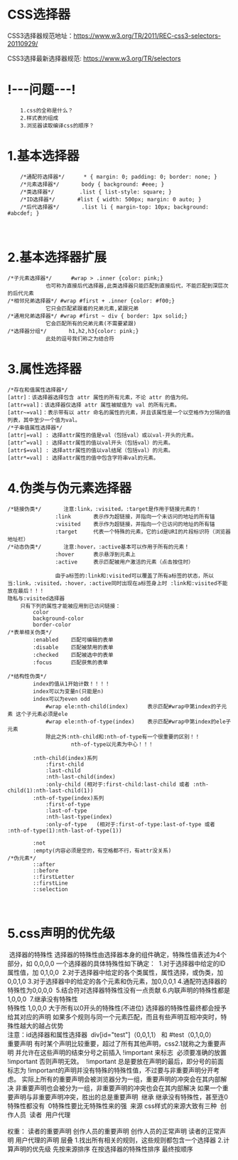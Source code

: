 # CSS选择器
CSS3选择器规范地址：https://www.w3.org/TR/2011/REC-css3-selectors-20110929/

CSS3选择最新选择器规范:  https://www.w3.org/TR/selectors  
	
# !---问题---!
		1.css的全称是什么？
		2.样式表的组成
		3.浏览器读取编译css的顺序？

# 1.基本选择器
		/*通配符选择器*/		* { margin: 0; padding: 0; border: none; }
		/*元素选择器*/		body { background: #eee; }
		/*类选择器*/		.list { list-style: square; }
		/*ID选择器*/		#list { width: 500px; margin: 0 auto; }
		/*后代选择器*/		.list li { margin-top: 10px; background: #abcdef; }


​	
# 2.基本选择器扩展
	/*子元素选择器*/		#wrap > .inner {color: pink;}
				也可称为直接后代选择器,此类选择器只能匹配到直接后代，不能匹配到深层次的后代元素
	/*相邻兄弟选择器*/	#wrap #first + .inner {color: #f00;}
				它只会匹配紧跟着的兄弟元素,紧跟兄弟
	/*通用兄弟选择器*/	#wrap #first ~ div { border: 1px solid;}
				它会匹配所有的兄弟元素(不需要紧跟)
	/*选择器分组*/		h1,h2,h3{color: pink;}  
				此处的逗号我们称之为结合符



# 3.属性选择器
    /*存在和值属性选择器*/	
    [attr]：该选择器选择包含 attr 属性的所有元素，不论 attr 的值为何。
    [attr=val]：该选择器仅选择 attr 属性被赋值为 val 的所有元素。
    [attr~=val]：表示带有以 attr 命名的属性的元素，并且该属性是一个以空格作为分隔的值列表，其中至少一个值为val。
    /*子串值属性选择器*/
    [attr|=val] : 选择attr属性的值是val（包括val）或以val-开头的元素。
    [attr^=val] : 选择attr属性的值以val开头（包括val）的元素。
    [attr$=val] : 选择attr属性的值以val结尾（包括val）的元素。
    [attr*=val] : 选择attr属性的值中包含字符串val的元素。


# 4.伪类与伪元素选择器
	​/*链接伪类*/		注意:link，:visited，:target是作用于链接元素的！
	​				:link		表示作为超链接，并指向一个未访问的地址的所有锚
	​				:visited	表示作为超链接，并指向一个已访问的地址的所有锚
	​				:target 	代表一个特殊的元素，它的id是URI的片段标识符（浏览器地址栏）
	​/*动态伪类*/		注意:hover，:active基本可以作用于所有的元素！
	​				:hover		表示悬浮到元素上
	​				:active		表示匹配被用户激活的元素（点击按住时）
	​				
	​				由于a标签的:link和:visited可以覆盖了所有a标签的状态，所以当:link，:visited，:hover，:active同时出现在a标签身上时 :link和:visited不能放在最后！！！		
	隐私与:visited选择器
		只有下列的属性才能被应用到已访问链接：
			color
			background-color
			border-color
	/*表单相关伪类*/
			:enabled	匹配可编辑的表单
			:disable	匹配被禁用的表单
			:checked	匹配被选中的表单
			:focus		匹配获焦的表单
			
	/*结构性伪类*/
			index的值从1开始计数！！！！
			index可以为变量n(只能是n)
			index可以为even odd
				#wrap ele:nth-child(index)		表示匹配#wrap中第index的子元素 这个子元素必须是ele
				#wrap ele:nth-of-type(index)	表示匹配#wrap中第index的ele子元素
				除此之外:nth-child和:nth-of-type有一个很重要的区别！！
						nth-of-type以元素为中心！！！
						
			:nth-child(index)系列			
				:first-child
				:last-child
				:nth-last-child(index)
				:only-child	(相对于:first-child:last-child 或者 :nth-child(1):nth-last-child(1))
			:nth-of-type(index)系列
				:first-of-type
				:last-of-type
				:nth-last-type(index)
				:only-of-type	(相对于:first-of-type:last-of-type 或者 :nth-of-type(1):nth-last-of-type(1))
				
			:not		
			:empty(内容必须是空的，有空格都不行，有attr没关系)
	/*伪元素*/
			::after
			::before
			::firstLetter
			::firstLine
			::selection


​	
# ​5.css声明的优先级
​	选择器的特殊性
​	选择器的特殊性由选择器本身的组件确定，特殊性值表述为4个部分，如    0,0,0,0
​	一个选择器的具体特殊性如下确定：
​			       1.对于选择器中给定的ID属性值，加 0,1,0,0
​			       2.对于选择器中给定的各个类属性，属性选择，或伪类，加 0,0,1,0
​			       3.对于选择器中的给定的各个元素和伪元素，加0,0,0,1
​			       4.通配符选择器的特殊性为0,0,0,0
​			       5.结合符对选择器特殊性没有一点贡献
​			       6.内联声明的特殊性都是1,0,0,0
​			       7.继承没有特殊性
​	 
​				特殊性 1,0,0,0 大于所有以0开头的特殊性(不进位)
​				选择器的特殊性最终都会授予给其对应的声明
​				如果多个规则与同一个元素匹配，而且有些声明互相冲突时，特殊性越大的越占优势
​	 
​				注意：id选择器和属性选择器
​				      div[id="test"]（0,0,1,1） 和 #test（0,1,0,0）   
​		重要声明
​			有时某个声明比较重要，超过了所有其他声明，css2.1就称之为重要声明
​			并允许在这些声明的结束分号之前插入  !important  来标志
​			必须要准确的放置  !important 否则声明无效。 
​			!important 总是要放在声明的最后，即分号的前面
​			 
​			 标志为 !important的声明并没有特殊的特殊性值，不过要与非重要声明分开考虑。
​			 实际上所有的重要声明会被浏览器分为一组，重要声明的冲突会在其内部解决
​			 非重要声明也会被分为一组，非重要声明的冲突也会在其内部解决
​			 如果一个重要声明与非重要声明冲突，胜出的总是重要声明
​		继承
​			继承没有特殊性，甚至连0特殊性都没有
​			0特殊性要比无特殊性来的强
​		来源
​			css样式的来源大致有三种
​			  创作人员
​			  读者
​			  用户代理   
​			 
权重：
	读者的重要声明
	创作人员的重要声明
	创作人员的正常声明
	读者的正常声明
	用户代理的声明
层叠
1.找出所有相关的规则，这些规则都包含一个选择器
2.计算声明的优先级
			先按来源排序
			在按选择器的特殊性排序
			最终按顺序
